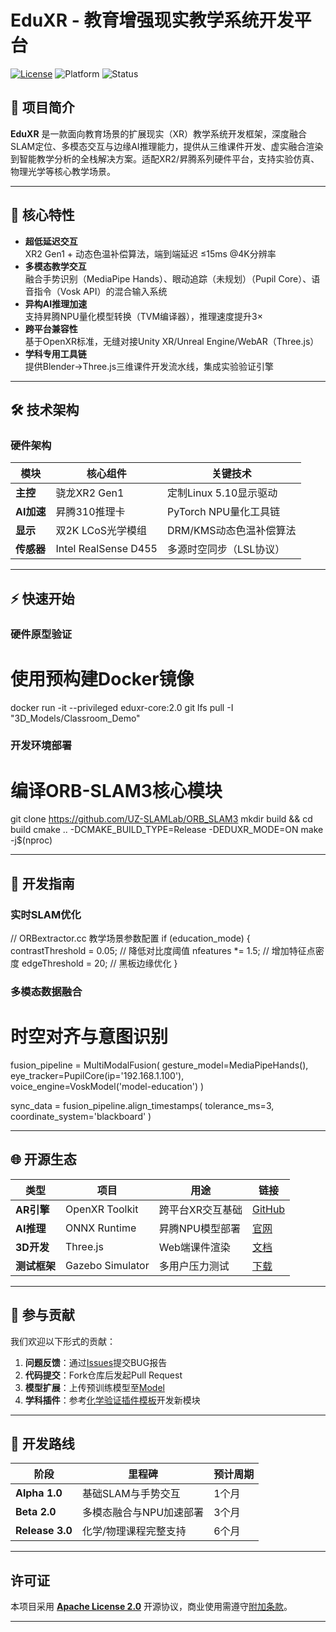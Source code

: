 # EduXR - 教育增强现实教学系统开发平台

[![License](https://img.shields.io/badge/License-Apache%202.0-blue.svg)](https://opensource.org/licenses/Apache-2.0)
![Platform](https://img.shields.io/badge/Platform-AR%7CVR%7CMR-green)
![Status](https://img.shields.io/badge/Status-Alpha%20Testing-yellow)

## 🚀 项目简介
**EduXR** 是一款面向教育场景的扩展现实（XR）教学系统开发框架，深度融合SLAM定位、多模态交互与边缘AI推理能力，提供从三维课件开发、虚实融合渲染到智能教学分析的全栈解决方案。适配XR2/昇腾系列硬件平台，支持实验仿真、物理光学等核心教学场景。

---

## 🌟 核心特性
- **超低延迟交互**  
  XR2 Gen1 + 动态色温补偿算法，端到端延迟 ≤15ms @4K分辨率
- **多模态教学交互**  
  融合手势识别（MediaPipe Hands）、眼动追踪（未规划）（Pupil Core）、语音指令（Vosk API）的混合输入系统
- **异构AI推理加速**  
  支持昇腾NPU量化模型转换（TVM编译器），推理速度提升3×
- **跨平台兼容性**  
  基于OpenXR标准，无缝对接Unity XR/Unreal Engine/WebAR（Three.js）
- **学科专用工具链**  
  提供Blender→Three.js三维课件开发流水线，集成实验验证引擎

---

## 🛠️ 技术架构
### 硬件架构
| 模块        | 核心组件               | 关键技术                      |
|-------------|------------------------|-----------------------------|
| **主控**    | 骁龙XR2 Gen1          | 定制Linux 5.10显示驱动       |
| **AI加速**  | 昇腾310推理卡          | PyTorch NPU量化工具链        |
| **显示**    | 双2K LCoS光学模组      | DRM/KMS动态色温补偿算法       |
| **传感器**  | Intel RealSense D455   | 多源时空同步（LSL协议）       |



---

## ⚡ 快速开始
### 硬件原型验证

# 使用预构建Docker镜像
docker run -it --privileged eduxr-core:2.0
git lfs pull -I "3D_Models/Classroom_Demo"


### 开发环境部署

# 编译ORB-SLAM3核心模块
git clone https://github.com/UZ-SLAMLab/ORB_SLAM3
mkdir build && cd build
cmake .. -DCMAKE_BUILD_TYPE=Release -DEDUXR_MODE=ON
make -j$(nproc)


---

## 🔧 开发指南
### 实时SLAM优化

// ORBextractor.cc 教学场景参数配置
if (education_mode) {
  contrastThreshold = 0.05;   // 降低对比度阈值
  nfeatures *= 1.5;          // 增加特征点密度
  edgeThreshold = 20;         // 黑板边缘优化
}


### 多模态数据融合

# 时空对齐与意图识别
fusion_pipeline = MultiModalFusion(
  gesture_model=MediaPipeHands(),
  eye_tracker=PupilCore(ip='192.168.1.100'),
  voice_engine=VoskModel('model-education')
)

sync_data = fusion_pipeline.align_timestamps(
  tolerance_ms=3, 
  coordinate_system='blackboard'
)


---

## 🌐 开源生态
| 类型         | 项目                  | 用途                          | 链接                          |
|--------------|-----------------------|-------------------------------|-------------------------------|
| **AR引擎**   | OpenXR Toolkit        | 跨平台XR交互基础              | [GitHub](https://github.com/OpenXR-Toolkit) |
| **AI推理**   | ONNX Runtime          | 昇腾NPU模型部署              | [官网](https://onnxruntime.ai) |
| **3D开发**   | Three.js              | Web端课件渲染                | [文档](https://threejs.org)   |
| **测试框架** | Gazebo Simulator      | 多用户压力测试               | [下载](https://gazebosim.org) |

---

## 🤝 参与贡献
我们欢迎以下形式的贡献：
1. **问题反馈**：通过[Issues]()提交BUG报告
2. **代码提交**：Fork仓库后发起Pull Request
3. **模型扩展**：上传预训练模型至[Model]()
4. **学科插件**：参考[化学验证插件模板]()开发新模块

---

## 📅 开发路线
| 阶段                 | 里程碑                      | 预计周期 |
|----------------------|----------------------------|----------|
| **Alpha 1.0**        | 基础SLAM与手势交互          | 1个月    |
| **Beta 2.0**         | 多模态融合与NPU加速部署     | 3个月    |
| **Release 3.0**      | 化学/物理课程完整支持       | 6个月    |

---

## 许可证
本项目采用 **[Apache License 2.0](LICENSE)** 开源协议，商业使用需遵守[附加条款](docs/COMMERCIAL_USE.md)。

---
